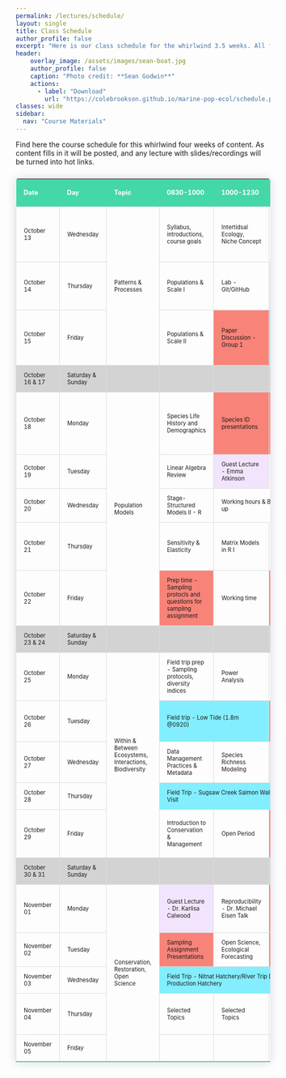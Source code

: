 ```yaml
---
permalink: /lectures/schedule/
layout: single
title: Class Schedule
author_profile: false
excerpt: "Here is our class schedule for the whirlwind 3.5 weeks. All field trips, guest lectures, and due dates are set, lecture/lab topics might change. The lecture/lab topics for the week will be updated at latest the weekend before."
header:
    overlay_image: /assets/images/sean-boat.jpg
    author_profile: false
    caption: "Photo credit: **Sean Godwin**"
    actions:
      - label: "Download"
        url: "https://colebrookson.github.io/marine-pop-ecol/schedule.pdf"
classes: wide
sidebar:
  nav: "Course Materials"
---
```


Find here the course schedule for this whirlwind four weeks of content. As content fills in it will be posted, and any lecture with slides/recordings will be turned into hot links. 
<style>
  .schedule-table {
    border-collapse: collapse;
    border: 1px #ffffff;
    margin: 25px 0;
    min-width: 500px;
    border-radius: 5px 5px 0 0;
    overflow: hidden;
    box-shadow: 0 0 20px rgba(0, 0, 0, 0.15);
  }

  .schedule-table thead tr {
    background-color: #44d7a8;
    color: #ffffff;
    text-align: left;
    font-weight: bold;
  }

  .schedule-table th {
    padding: 12px 15px;
    font-size: 0.8em;
  }

  .schedule-table td {
    border: 1px solid #dddddd;
    padding: 12px 15px;
    font-size: 0.7em;
  }

  .schedule-table tbody tr {
    border-bottom: 1px solid #dddddd;
  }

  .schedule-table tbody tr:last-of-type {
    border-bottom: 2px solid #44d7a8;
  }

  .schedule-tabletr:hover { background: #bebebe; }
  td a { 
      padding: 1px; 
  }
</style>

<table class="schedule-table">
    <thead>
        <tr>
            <th width=100>Date</th>
            <th width=100>Day</th>
            <th width=100>Topic</th>
            <th width=100>0830-1000</th>
            <th width=100>1000-1230</th>
            <th width=100>1400-1600</th>
            <th width=100>1600-1800</th>
            <th width=100>Reading</th>
            <th width=100>Items Due</th>
        </tr>
    </thead>
    <tbody>
        <tr>
            <td>October 13</td>
            <td>Wednesday</td>
            <td rowspan="3">Patterns & Processes</td>
            <td>Syllabus, introductions, course goals </td>
            <td>Intertidsal Ecology, Niche Concept</td>
            <td>Lab - ID Assignment</td>
            <td> </td>
            <td>Reading 1 - Harley (2011)</td>
            <td style="background-color: #f88379">Sign up for paper discussion groups & dates due @23:59</td>
        </tr>
        <tr>
            <td>October 14</td>
            <td>Thursday</td>
            <td>Populations & Scale I</td>
            <td>Lab - Git/GitHub</td>
            <td style="background-color: #f2e4fd">Guest Lecture - Dr. Shannon Hennessey</td>
            <td>ADA</td>
            <td> </td>
            <td></td>
        </tr>
        <tr>
            <td>October 15</td>
            <td>Friday </td>
            <td>Populations & Scale II</td>
            <td style="background-color: #f88379"> Paper Discussion - Group 1</td>
            <td colspan="2" style="background-color: #83eeff">Field trip - Low Tide (1.6m tide @15:30)</td>
            <td> Reading 2 - Bernhardt & O'Connor (2021)</td>
            <td style="background-color: #f88379"> Github Classroom Assignment due @23:59</td>
        </tr>
        <tr style="background-color:#d3d3d3">
            <td>October 16 & 17</td>
            <td>Saturday & Sunday</td>
            <td></td>
            <td></td>
            <td></td>
            <td></td>
            <td></td>
            <td></td>
            <td></td>
        </tr>
        <tr>
            <td>October 18</td>
            <td>Monday</td>
            <td rowspan="5">Population Models </td>
            <td>Species Life History and Demographics</td>
            <td style="background-color: #f88379">Species ID presentations</td>
            <td style="background-color: #f88379">Paper Discussion - Group 2</td>
            <td> </td>
            <td> Reading 3 - Crouse et al. (1987)</td>
            <td style="background-color: #f88379">ID Assignment due; Group 1 Paper Summary due @17:00</td>
        </tr>
        <tr>
            <td>October 19</td>
            <td>Tuesday</td>
            <td>Linear Algebra Review</td>
            <td style="background-color: #f2e4fd">Guest Lecture - Emma Atkinson</td>
            <td>Stage-Structured Models I</td>
            <td>ADA</td>
            <td> </td>
            <td> </td>
        </tr>
        <tr>
            <td>October 20</td>
            <td>Wednesday</td>
            <td>Stage-Structured Models II - R</td>
            <td colspan="2"> Working hours & Beach Clean-up</td>
            <td>DS</td>
            <td></td>
            <td> </td>
        </tr>
        <tr>
            <td>October 21</td>
            <td>Thursday</td>
            <td>Sensitivity & Elasticity</td>
            <td>Matrix Models in R I</td>
            <td>Matrix Models in R II</td>
            <td>ADA</td>
            <td> </td>
            <td style="background-color: #f88379">Group 2 Reading Summary due @19:00</td>
        </tr>
        <tr>
            <td>October 22</td>
            <td>Friday</td>
            <td style="background-color: #f88379">Prep time - Sampling protocls and questions for sampling assignment</td>
            <td >Working time</td>
            <td style="background-color: #f88379">Paper Discussion - Group 3</td>
            <td> </td>
            <td> Reading 4 - Godwin et al. (2021)</td>
            <td style="background-color: #f88379">Population Model Proposal due @17:00</td>
        </tr>
        <tr style="background-color:#d3d3d3">
            <td>October 23 & 24</td>
            <td>Saturday & Sunday</td>
            <td></td>
            <td></td>
            <td></td>
            <td></td>
            <td></td>
            <td></td>
            <td></td>
        </tr>
        <tr>
            <td>October 25</td>
            <td>Monday</td>
            <td rowspan="5">Within & Between Ecosystems, Interactions, Biodiversity</td>
            <td>Field trip prep - Sampling protocols, diversity indices</td>
            <td>Power Analysis</td>
            <td></td>
            <td> </td>
            <td style="background-color: #f88379">Group 3 Reading Summary due @19:00</td>
        </tr>
        <tr>
            <td>October 26</td>
            <td>Tuesday</td>
            <td colspan="2" style="background-color: #83eeff">Field trip - Low Tide (1.8m @0920)</td>
            <td style="background-color: #f88379">Paper discussion - Group 4</td>
            <td>ADA</td>
            <td> Reading 5 - Reid et al. (2021)</td>
            <td style="background-color: #f88379">Population assignment due @23:59</td>
        </tr>
        <tr>
            <td>October 27</td>
            <td>Wednesday</td>
            <td>Data Management Practices & Metadata</td>
            <td>Species Richness Modeling</td>
            <td style="background-color: #f2e4fd">Guest Lecture - Dr. Sean Godwin</td>
            <td> DS</td>
            <td> </td>
            <td></td>
        </tr>
        <tr>
            <td>October 28</td>
            <td>Thursday</td>
            <td colspan="3" style="background-color: #83eeff">Field Trip - Sugsaw Creek Salmon Walk & Hatchery Visit</td>
            <td>ADA</td>
            <td> </td>
            <td></td>
        </tr>
        <tr>
            <td>October 29</td>
            <td>Friday</td>
            <td>Introduction to Conservation & Management</td>
            <td>Open Period</td>
            <td style="background-color: #f88379">Paper discussion - Group 5</td>
            <td></td>
            <td> Reading 6 - Beltran et al. (2020)</td>
            <td style="background-color: #f88379">Group 4 Reading Summary due @17:00</td>
        </tr>
        <tr style="background-color:#d3d3d3">
            <td>October 30 & 31</td>
            <td>Saturday & Sunday</td>
            <td></td>
            <td></td>
            <td></td>
            <td></td>
            <td></td>
            <td></td>
            <td></td>
        </tr>
        <tr>
            <td>November 01</td>
            <td>Monday</td>
            <td rowspan="5">Conservation, Restoration, Open Science</td>
            <td style="background-color: #f2e4fd">Guest Lecture - Dr. Karlisa Calwood</td>
            <td>Reproducibility - Dr. Michael Eisen Talk</td>
            <td style="background-color: #f88379">Guest Speaker Write-up (In Class)</td>
            <td> </td>
            <td> </td>
            <td style="background-color: #f88379">Group 5 Reading Summary due @17:00</td>
        </tr>
        <tr>
            <td>November 02</td>
            <td>Tuesday</td>
            <td style="background-color: #f88379">Sampling Assignment Presentations</td>
            <td>Open Science, Ecological Forecasting</td>
            <td style="background-color: #f88379">Paper discussion - Group 6</td>
            <td>ADA</td>
            <td> </td>
            <td></td>
        </tr>
        <tr>
            <td>November 03</td>
            <td>Wednesday</td>
            <td colspan="3" style="background-color: #83eeff">Field Trip - Nitnat Hatchery/River Trip DFO Production Hatchery</td>
            <td> </td>
            <td> </td>
            <td></td>
        </tr>
        <tr>
            <td>November 04</td>
            <td>Thursday</td>
            <td>Selected Topics</td>
            <td>Selected Topics</td>
            <td>Course Evaluations & Wrap-Up</td>
            <td> </td>
            <td> </td>
            <td style="background-color: #f88379">Group 6 summary due @17:00</td>
        </tr>
        <tr>
            <td>November 05</td>
            <td>Friday</td>
            <td</td>
            <td></td>
            <td></td>
            <td> </td>
            <td> </td>
            <td></td>
        </tr>
    </tbody>
</table>
